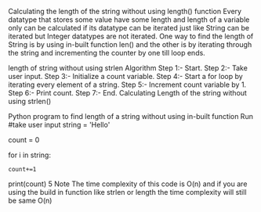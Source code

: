 Calculating the length of the string without using length() function
Every datatype that stores some value have some length and length of a variable only can be calculated if its datatype can be iterated just like String can be iterated but Integer datatypes are not iterated. One way to find the length of String is by using in-built function len() and the other is by iterating through the string and incrementing the counter by one till loop ends.

length of string without using strlen
Algorithm
Step 1:- Start.
Step 2:- Take user input.
Step 3:- Initialize a count variable.
Step 4:- Start a for loop by iterating every element of a string.
Step 5:- Increment count variable by 1.
Step 6:- Print count.
Step 7:- End.
Calculating Length of the string without using strlen()
 
Python program to find length of a string without using in-built function
Run
#take user input
string = 'Hello'

count = 0

for i in string:
 
    count+=1
print(count)
5
Note
The time complexity of this code is O(n) and if you are using the build in function like strlen or length the time complexity will still be same O(n)
